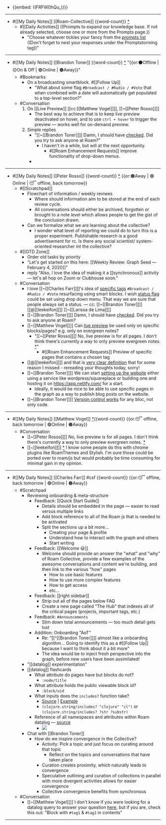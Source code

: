 - {{embed: ((FRFW0hQu_))}}
- ---
- #[[My Daily Notes]] [[Roam-Collective]] {{word-count}} [*]([[rc]]) 
    - #[[Daily Activities]] ((Prompts to expand our knowledge base. If not already selected, choose one or more from the Prompts page.))
        - "Choose whatever tickles your fancy from the [prompts list]([[Prompts]]) ((Don't forget to nest your responses under the Promptstorming tag))"
- ---
- #[[My Daily Notes]] [[Brandon Toner]] {{word-count}} [*]([[bnt]]) "{{or:⚫️Offline | 🟡On & Off | 🟢Online | 🟠Away}}"
    - #Bookmarks
        - On a broadcasting smartblock. #[[Follow Up]]
            - "What about some flag `#Broadcast / #Radio / #Vote` that when combined with a date will automatically get populated to a top-level section?"
    - #Conversation 
        1. On [[Live Preview]] [[cc:[[Matthew Vogel]]]], [[~[[Peter Rosso]]]] 
            - The best way to achieve that is to keep live preview deactivated on hover, and to use `ctrl + hover` to trigger the preview — works well for on-demand preview.
        2. Simple replies
            - "[[~[[Brandon Toner]]]] Damn, I should have [checked](((uQo0I4CWK))). Did you try to ask anyone at Roam?"
                - I haven't in a while, but will at the next opportunity. 
                    - #[[Roam Enhancement Requests]] improve functionality of drop-down menus.
            - 
- ---
- #[[My Daily Notes]] [[Peter Rosso]] {{word-count}} [*]([[ptr]])   {{or:🟠Away | 🟢Online | 😴 offline, back tomorrow}}
    - #[[Scratchpad]]
        - Flowchart of information / weekly reviwes
            - Where should information aim to be stored at the end of each review cycle.
            - All conversations should either be archived,  forgotten or brought to a note level which allows people to get the gist of the conclusion drawn.
        - Can we formalize what we are learning about the collective?
            - I wonder what level of reporting we could do to turn this is a proper experiment. Publishable research is a good advertisement for rc. Is there any social scientist/ system-oriented researcher int the collective? 
    - #[[GTD Zone]] 
        - Order old tasks by priority
        - "Let's get started on this here: [[Weekly Review: Graph Seed — February 4, 2020]]"
        - reply "Also, l love the idea of making it a [[synchronous]] activity — let's all hop on Zoom or Clubhouse soon."
    - #Conversation
        - I love [[~[[Charles Farr]]]]'s idea of [specific tags](((cfEfYDOAh))) `#Broadcast / #Radio / #Vote` resurfacing using smart blocks. I wish [status flag](((hj8c8eDin))) could be set using drop down menu. That way we are sure that people always set a status.  — cc: [[~[[Brandon Toner]]]] [[@[[leekeifon]]]] [[~[[Larissa de Lima]]]]
        - [[~[[Brandon Toner]]]] Damn, I should have [checked](((uQo0I4CWK))). Did you try to ask anyone at Roam?
        - [[~[[Matthew Vogel]]]] Can [live preview](((Ue69JZ6i5))) be used only on specific blocks/pages? e.g. only on evergreen notes?
            - "[[~[[Peter Rosso]]]] No, live preview is for all pages. I don't think there's currently a way to only preview evergreen notes. [*](((hZjna0IrM)))"
                - #[[Roam Enhancement Requests]] Preview of specific pages that contains a chosen tag
        - [[@[[leekeifon]]]] and that is [very clear definition](((1dcTvgxys))) that for some reason I missed - rereading your thoughts today, sorry!
        - [[~[[Brandon Toner]]]] We can start [setting up the website](((m-bFHWp73))) either using a service like wordpress/squareplace or building one and hosting it on https://app.netlify.com/ for a start.
            - Ideally, it would be nice to be able to use specific pages in the graph as a way to publish blog posts on the website.
        - [[~[[Brandon Toner]]]] [Version control works](((SHRExdEg8))) for any bloc, not only code.
- ---
- #[[My Daily Notes]] [[Matthew Vogel]] [*]([[mtv]]){{word-count}} {{or:😴 offline, back tomorrow | 🟢Online | 🟠Away}}
    - #Conversation 
        - [[~[[Peter Rosso]]]] No, live preview is for all pages. I don't think there's currently a way to only preview evergreen notes. [*](((hZjna0IrM)))
        - [[~[[leekeifon]]]] [*](((rUTsMbOZ8))) I know some people do this with chrome plugins like RoamThemes and Stylish. I'm sure those could be ported over to roam/js but would probably be time consuming for minimal gain in my opinion.
- ---
- #[[My Daily Notes]] [[Charles Farr]] #csf {{word-count}}  {{or:😴 offline, back tomorrow | 🟢Online | 🟠Away}}
    - #Scratchpad
        - Reviewing onboarding & meta-structure
            - Feedback: [[Quick Start Guide]]
                - Details should be embedded in the page — easier to read versus multiple links
                - Add block reference to all of the Roam js that is needed to be activated
                - Split the sections up a bit more...
                    - Creating your page & profile
                    - Understand how to interact with the graph and others
                    - Start writing
            - Feedback: [[Welcome 😃]]
                - Welcome should provide an answer the "what" and "why" of Roam Collective, provide a few examples of the awesome conversations and content we're building, and then link to the various "how" pages
                    - How to use basic features
                    - How to use more complex features
                    - How to get access
                    - etc...
            - Feedback: [[right sidebar]]
                - Strip out all of the pages below FAQ
                - Create a new page called "The Hub" that indexes all of the critical pages (projects, important tags, etc.)
            - Feedback: `#Announcements`
                - Slim down total announcements — too much detail gets lost
            - Addition: Onboarding "AoT"
                - Re: "[[^[[Brandon Toner]]]] almost like a onboarding algorithm... Going to identify this as a #[[Follow Up]] because I want to think about it a bit more"
                - The idea would be to inject fresh perspective into the graph, before new users have been assimilated! 
        - "[[datalog]] experimentation"
        - [[datalog]] flashcards
            - What attribute do pages have but blocks do not?
                - `:node/title`
            - What attribute holds the public viewable block id?
                - `:block/uid`
            - What inputs does the `includes?` function take?
                - [Source](https://clojuredocs.org/clojure.string/includes_q) | [Example](((e2IvT9vBU)))
                - `(clojure.string/includes? "clojure" "cl")` or `(clojure.string/includes? ?str ?substr)`
            - Reference of all namespaces and attributes within Roam datalog — [source](https://www.zsolt.blog/2021/01/Roam-Data-Structure-Query.html)
                - ![](https://firebasestorage.googleapis.com/v0/b/firescript-577a2.appspot.com/o/imgs%2Fapp%2FRoam-Collective%2FDG6QF7KkRa.png?alt=media&token=30525706-3deb-41d5-abee-5bdba56bbe74)
        - Chat with [[Brandon Toner]]
            - How do we inspire convergence in the Collective?
                - Activity: Pick a topic and just focus on curating around that topic
                    - Reflect on the topics and conversations that have taken place
                - Curation creates proximity, which naturally leads to convergence
                - Speculative outlining and curation of collections in parallel with more divergent activities allows for easier convergence
                - Collective convergence benefits from synchronous
    - #Conversation
        - [[~[[Matthew Vogel]]]] I don't know if you were looking for a datalog query to answer your question [here](((BrDNimG4F))), but if you are, check this out: "Block with `#tag1` & `#tag2` in contents"
- ---
